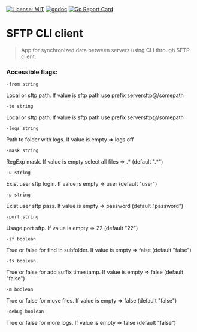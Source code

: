 [![License: MIT](https://img.shields.io/badge/License-MIT-yellow.svg)](https://opensource.org/licenses/MIT) [![godoc](https://godoc.org/github.com/KusoKaihatsuSha/easy_sftp?status.svg)](https://godoc.org/github.com/KusoKaihatsuSha/easy_sftp) [![Go Report Card](https://goreportcard.com/badge/github.com/KusoKaihatsuSha/easy_sftp)](https://goreportcard.com/report/github.com/KusoKaihatsuSha/easy_sftp)

# SFTP CLI client

> App for synchronized data between servers using CLI through SFTP client.

### Accessible flags:

  `-from string`

  Local or sftp path. If value is sftp path use prefix serversftp@/somepath

  `-to string`

  Local or sftp path. If value is sftp path use prefix serversftp@/somepath

  `-logs string`

  Path to folder with logs.  If value is empty => logs off

  `-mask string`

  RegExp mask.  If value is empty select all files => .* (default ".*")

  `-u string`

  Exist user sftp login. If value is empty => user (default "user")

  `-p string`

  Exist user sftp pass. If value is empty => password (default "password")

  `-port string`

  Usage port sftp. If value is empty => 22 (default "22")

  `-sf boolean`

  True or false for find in subfolder.  If value is empty => false (default "false")

  `-ts boolean`

  True or false for add suffix timestamp.  If value is empty => false (default "false")

  `-m boolean`

  True or false for move files.  If value is empty => false (default "false")

  `-debug boolean`

  True or false for more logs.  If value is empty => false (default "false")
